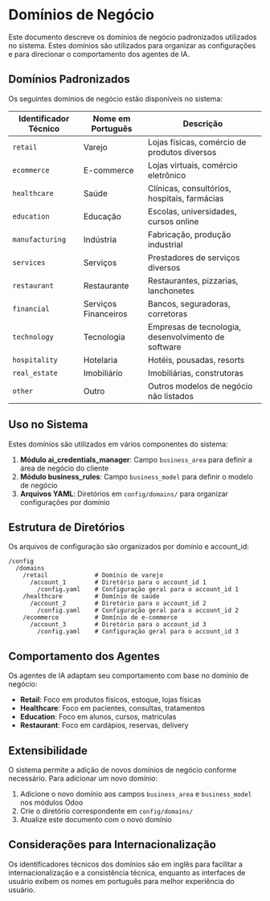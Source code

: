 # Domínios de Negócio

Este documento descreve os domínios de negócio padronizados utilizados no sistema. Estes domínios são utilizados para organizar as configurações e para direcionar o comportamento dos agentes de IA.

## Domínios Padronizados

Os seguintes domínios de negócio estão disponíveis no sistema:

| Identificador Técnico | Nome em Português | Descrição |
|-----------------------|-------------------|-----------|
| `retail` | Varejo | Lojas físicas, comércio de produtos diversos |
| `ecommerce` | E-commerce | Lojas virtuais, comércio eletrônico |
| `healthcare` | Saúde | Clínicas, consultórios, hospitais, farmácias |
| `education` | Educação | Escolas, universidades, cursos online |
| `manufacturing` | Indústria | Fabricação, produção industrial |
| `services` | Serviços | Prestadores de serviços diversos |
| `restaurant` | Restaurante | Restaurantes, pizzarias, lanchonetes |
| `financial` | Serviços Financeiros | Bancos, seguradoras, corretoras |
| `technology` | Tecnologia | Empresas de tecnologia, desenvolvimento de software |
| `hospitality` | Hotelaria | Hotéis, pousadas, resorts |
| `real_estate` | Imobiliário | Imobiliárias, construtoras |
| `other` | Outro | Outros modelos de negócio não listados |

## Uso no Sistema

Estes domínios são utilizados em vários componentes do sistema:

1. **Módulo ai_credentials_manager**: Campo `business_area` para definir a área de negócio do cliente
2. **Módulo business_rules**: Campo `business_model` para definir o modelo de negócio
3. **Arquivos YAML**: Diretórios em `config/domains/` para organizar configurações por domínio

## Estrutura de Diretórios

Os arquivos de configuração são organizados por domínio e account_id:

```
/config
  /domains
    /retail             # Domínio de varejo
      /account_1        # Diretório para o account_id 1
        /config.yaml    # Configuração geral para o account_id 1
    /healthcare         # Domínio de saúde
      /account_2        # Diretório para o account_id 2
        /config.yaml    # Configuração geral para o account_id 2
    /ecommerce          # Domínio de e-commerce
      /account_3        # Diretório para o account_id 3
        /config.yaml    # Configuração geral para o account_id 3
```

## Comportamento dos Agentes

Os agentes de IA adaptam seu comportamento com base no domínio de negócio:

- **Retail**: Foco em produtos físicos, estoque, lojas físicas
- **Healthcare**: Foco em pacientes, consultas, tratamentos
- **Education**: Foco em alunos, cursos, matrículas
- **Restaurant**: Foco em cardápios, reservas, delivery

## Extensibilidade

O sistema permite a adição de novos domínios de negócio conforme necessário. Para adicionar um novo domínio:

1. Adicione o novo domínio aos campos `business_area` e `business_model` nos módulos Odoo
2. Crie o diretório correspondente em `config/domains/`
3. Atualize este documento com o novo domínio

## Considerações para Internacionalização

Os identificadores técnicos dos domínios são em inglês para facilitar a internacionalização e a consistência técnica, enquanto as interfaces de usuário exibem os nomes em português para melhor experiência do usuário.
